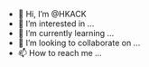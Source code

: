 - 👋 Hi, I’m @HKACK
- 👀 I’m interested in ...
- 🌱 I’m currently learning ...
- 💞️ I’m looking to collaborate on ...
- 📫 How to reach me ...

<!---
HKACK/HKACK is a ✨ special ✨ repository because its `README.md` (this file) appears on your GitHub profile.
You can click the Preview link to take a look at your changes.
--->
